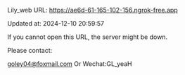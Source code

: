 Lily_web URL: https://ae6d-61-165-102-156.ngrok-free.app

Updated at: 2024-12-10 20:59:57

If you cannot open this URL, the server might be down.

Please contact: 

goley04@foxmail.com Or Wechat:GL_yeaH